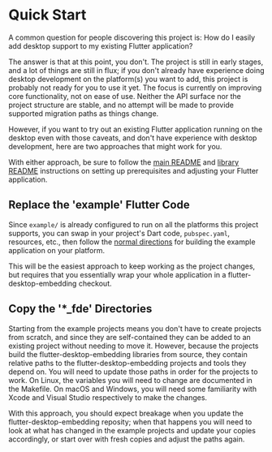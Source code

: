 # Quick Start

A common question for people discovering this project is: How do I easily add
desktop support to my existing Flutter application?

The answer is that at this point, you don't. The project is still in early
stages, and a lot of things are still in flux; if you don't already have
experience doing desktop development on the platform(s) you want to add,
this project is probably not ready for you to use it yet. The focus is currently
on improving core functionality, not on ease of use. Neither the API surface nor
the project structure are stable, and no attempt will be made to provide
supported migration paths as things change.

However, if you want to try out an existing Flutter application running on the
desktop even with those caveats, and don't have experience with desktop
development, here are two approaches that might work for you.

With either approach, be sure to follow the [main README](README.md) and
[library README](library/README.md) instructions on setting up prerequisites
and adjusting your Flutter application.

## Replace the 'example' Flutter Code

Since `example/` is already configured to run on all the platforms this project
supports, you can swap in your project's Dart code, `pubspec.yaml`, resources,
etc., then follow the [normal directions](example/README.md) for building the
example application on your platform.

This will be the easiest approach to keep working as the project changes, but
requires that you essentially wrap your whole application in a
flutter-desktop-embedding checkout.

## Copy the '\*\_fde' Directories

Starting from the example projects means you don't have to create projects from
scratch, and since they are self-contained they can be added to an existing
project without needing to move it. However, because the projects build
the flutter-desktop-embedding libraries from source, they contain relative paths
to the flutter-desktop-embedding projects and tools they depend on. You will
need to update those paths in order for the projects to work. On Linux, the
variables you will need to change are documented in the Makefile. On macOS and
Windows, you will need some familiarity with Xcode and Visual Studio
respectively to make the changes.

With this approach, you should expect breakage when you update the
flutter-desktop-embedding reposity; when that happens you will need to look at
what has changed in the example projects and update your copies accordingly, or
start over with fresh copies and adjust the paths again.
